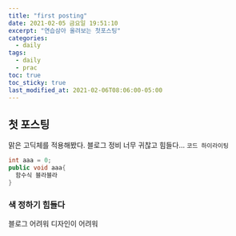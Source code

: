 ```yaml
---
title: "first posting"
date: 2021-02-05 금요일 19:51:10
excerpt: "연습삼아 올려보는 첫포스팅"
categories:
  - daily
tags:
  - daily
  - prac
toc: true
toc_sticky: true
last_modified_at: 2021-02-06T08:06:00-05:00
---
```


## 첫 포스팅

맑은 고딕체를 적용해봤다. 블로그 정비 너무 귀찮고 힘들다...
`코드 하이라이팅`

```java
int aaa = 0;
public void aaa{
  함수식 블라블라
}
```

### 색 정하기 힘들다

블로그 어려워 디자인이 어려워
